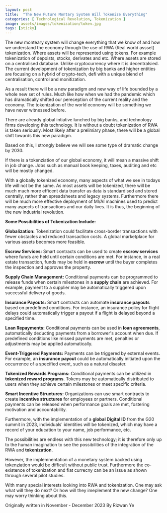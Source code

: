 ```yaml
---
layout: post
title:  "The New Future Montary System Will Tokenize Everything"
categories: [ Technological Revolution, Tokenization ]
image: assets/images/tokenization/token.jpg
tags: [sticky]
---
```


The new monteary system will change everything that we know of and how we understand the economy through the use of RWA (Real world assset) tokenization.
Where assets will be represented using tokens. For example tokenization of depoists, stocks, derivates and etc. Where assets are stored on a centralised database.
Unlike cryptocurrency where it is decentralsied. The current development of tokenization by big banks and higher entities are focusing on a hybrid of crypto-tech, defi with a unique blend of centralisation, control and monitization. 

As a result there will be a new paradigm and new way of life bounded by a whole new set of rules. Much like how when we had the pandemic which has dramatically
shifted our pereception of the current reality and the economy. The tokenization of the world economy will be something we have never witnessed before.

There are already global intiative lunched by big banks, and technology firms developing this technology. It is without a doubt tokenization of RWA is taken seriously.
Most likely after a prelimiary phase, there will be a global shift towards this new paradigm.

Based on this, I strongly believe we will see some type of dramatic change by 2030. 

If there is a tokenziation of our global economy, it will mean a massive shift in job change. 
Jobs such as manual book keeping, taxes, auditing and etc will be mostly changed. 

With a globally tokenized economy, many aspects of what we see in todays life will not be the same.
As most assets will be tokenized, there will be much much more efficent data transfer as data is standardised and stored centrally, rather than spreadsheets
and legacy systems. Furthermore there will be much more effective deployment of Ml/AI machines used to predict many aspects of transactions and our daily lives. 
It is thus, the beginning of the new industrial revolution. 

**Some Possibilities of Tokenization Include:**

**Globalization:**
Tokenization could facilitate cross-border transactions with fewer obstacles and reduced transaction costs. A global marketplace for various assets becomes more feasible.

**Escrow Services:**
Smart contracts can be used to create **escrow services** where funds are held until certain conditions are met. For instance, in a real estate transaction, funds may be held in **escrow** until the buyer completes the inspection and approves the property.

**Supply Chain Management:**
Conditional payments can be programmed to release funds when certain milestones in a **supply chain** are achieved. For example, payment to a supplier may be automatically triggered upon successful delivery of goods.

**Insurance Payouts:**
Smart contracts can automate **insurance payouts** based on predefined conditions. For instance, an insurance policy for flight delays could automatically trigger a payout if a flight is delayed beyond a specified time.

**Loan Repayments:**
Conditional payments can be used in **loan agreements**, automatically deducting payments from a borrower's account when due. If predefined conditions like missed payments are met, penalties or adjustments may be applied automatically.

**Event-Triggered Payments:**
Payments can be triggered by external events. For example, an **insurance payout** could be automatically initiated upon the occurrence of a specified event, such as a natural disaster.

**Tokenized Rewards Programs:**
Conditional payments can be utilized in **tokenized reward programs**. Tokens may be automatically distributed to users when they achieve certain milestones or meet specific criteria.

**Smart Incentive Structures:**
Organizations can use smart contracts to create **incentive structures** for employees or partners. Conditional payments can be released when performance goals are met, fostering motivation and accountability.

Furthermore, with the implementation of a **global Digital ID** from the G20 summit in 2023, individuals' identities will be tokenized, which may have a record of your education to your name, job performance, etc.

The possibilities are endless with this new technology; it is therefore only up to the human imagination to see the possibilities of the integration of the RWA and **tokenization**.

However, the implemnentation of a monetary system backed using tokenziation would be difficult without public trust. 
Furthermore the co-existence of tokenization and fiat currecny can be an issue as shown through several pilot studies. 

With many special interests looking into RWA and tokenization. One may ask what will they do next? Or how will they imeplement the new change?
One may worry thinking about this. 

Originally written in November - December 2023 By Rizwan Ye 
